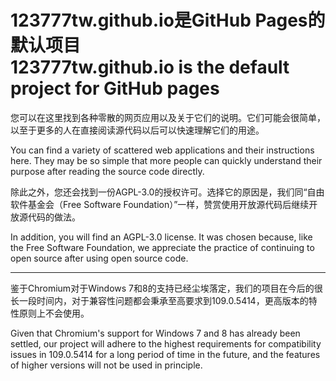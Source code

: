 # 123777tw.github.io是GitHub Pages的默认项目<br />123777tw.github.io is the default project for GitHub pages
您可以在这里找到各种零散的网页应用以及关于它们的说明。它们可能会很简单，以至于更多的人在直接阅读源代码以后可以快速理解它们的用途。

You can find a variety of scattered web applications and their instructions here. They may be so simple that more people can quickly understand their purpose after reading the source code directly.

除此之外，您还会找到一份AGPL-3.0的授权许可。选择它的原因是，我们同“自由软件基金会（Free Software Foundation）”一样，赞赏使用开放源代码后继续开放源代码的做法。

In addition, you will find an AGPL-3.0 license. It was chosen because, like the Free Software Foundation, we appreciate the practice of continuing to open source after using open source code.

---
鉴于Chromium对于Windows 7和8的支持已经尘埃落定，我们的项目在今后的很长一段时间内，对于兼容性问题都会秉承至高要求到109.0.5414，更高版本的特性原则上不会使用。

Given that Chromium's support for Windows 7 and 8 has already been settled, our project will adhere to the highest requirements for compatibility issues in 109.0.5414 for a long period of time in the future, and the features of higher versions will not be used in principle.
